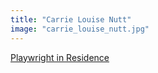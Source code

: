```yaml
---
title: "Carrie Louise Nutt"
image: "carrie_louise_nutt.jpg"
---
```


[Playwright in Residence](/programs/collaboration-fund)
